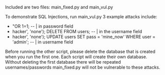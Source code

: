 Included are two files: main_fixed.py and main_vul.py

To demonstrate SQL Injections, run main_vul.py
3 example attacks include:
- "OR 1=1; -- | in password field 
- hacker', 'none'); DELETE FROM users; -- | in the username field
- hacker', 'none'); UPDATE users SET pass = 'mine_now' WHERE user = 'admin'; -- | in username field

Before running the other script, please delete the database that is created when you run the first one. Each script will create their own database. Without deleting the first database there will be repeated usernames/passwords
main_fixed.py will not be vulnerable to these attacks. 
